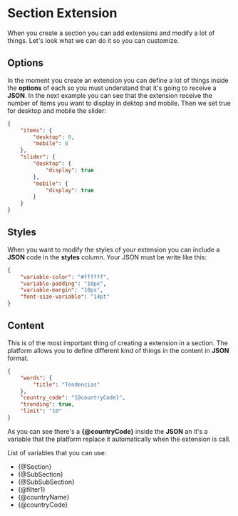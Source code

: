 # Section Extension
When you create a section you can add extensions and modify a lot of things. Let's look what we can do it so you can customize.

## Options
In the moment you create an extension you can define a lot of things inside the **options** of each so you must understand that it's going to receive a **JSON**. In the next example you can see that the extension receive the number of items you want to display in dektop and mobile. Then we set true for desktop and mobile the slider:

```JSON
{
	"items": {
		"desktop": 8,
		"mobile": 8
	},
	"slider": {
		"desktop": {
			"display": true
		},
		"mobile": {
			"display": true
		}
	}
}
```

## Styles
When you want to modify the styles of your extension you can include a **JSON** code in the **styles** column. Your JSON must be write like this:
```JSON
{
	"variable-color": "#ffffff",
	"variable-padding": "10px",
	"variable-margin": "10px",
	"font-size-variable": "14pt"
}
```

## Content
This is of the most important thing of creating a extension in a section. The platform allows you to define different kind of things in the content in **JSON** format.

```JSON
{
	"words": {
		"title": "Tendencias"
	},
	"country_code": "{@countryCode}",
	"trending": true,
	"limit": "10"
}
```

As you can see there's a **{@countryCode}** inside the **JSON** an it's a variable that the platform replace it automatically when the extension is call.

List of variables that you can use:
* {@Section}
* {@SubSection}
* {@SubSubSection}
* {@filter1}
* {@countryName}
* {@countryCode}